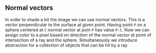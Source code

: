## Normal vectors
In order to shade a bit the image we can use normal vectors. This is a vector perpendicular to the surface at given point. Having point `P` on a sphere centered at `C` normal vector at poin `P` has value `P-C`. Now we can assign color to a pixel based on direction of the normal vector at point of intersection of a ray and the sphere.
Simultaneously we introduce abstraction for a collection of objects that can be hit by a ray.
